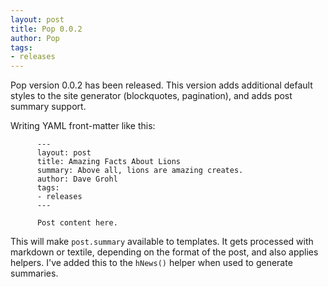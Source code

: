 ```yaml
---
layout: post
title: Pop 0.0.2
author: Pop
tags:   
- releases
---
```


Pop version 0.0.2 has been released.  This version adds additional default styles to the site generator (blockquotes, pagination), and adds post summary support.

Writing YAML front-matter like this:

          ---
          layout: post
          title: Amazing Facts About Lions
          summary: Above all, lions are amazing creates.
          author: Dave Grohl
          tags:   
          - releases
          ---

          Post content here.

This will make `post.summary` available to templates.  It gets processed with markdown or textile, depending on the format of the post, and also applies helpers.  I've added this to the `hNews()` helper when used to generate summaries.
